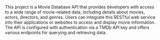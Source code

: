 This project is a Movie Database API that provides developers with access to a wide range of movie-related data, including details about movies, actors, directors, and genres. Users can integrate this RESTful web service into their applications or websites to access and display movie information. The API is configured with authentication via a TMDb API key and offers various endpoints for querying and retrieving data.

